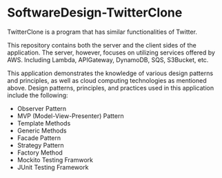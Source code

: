 # SoftwareDesign-TwitterClone

TwitterClone is a program that has similar functionalities of Twitter.

This repository contains both the server and the client sides of the application. The server, however, focuses on utilizing services offered by AWS. Including Lambda, APIGateway, DynamoDB, SQS, S3Bucket, etc.

This application demonstrates the knowledge of various design patterns and principles, as well as cloud computing technologies as mentioned above. Design patterns, principles, and practices used in this application include the following:

* Observer Pattern
* MVP (Model-View-Presenter) Pattern
* Template Methods
* Generic Methods
* Facade Pattern
* Strategy Pattern
* Factory Method
* Mockito Testing Framwork
* JUnit Testing Framework
